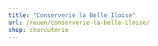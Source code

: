 ```yaml
---
title: "Conserverie la Belle Iloise"
url: /rouen/conserverie-la-belle-iloise/
shop: charcuterie
---
```

